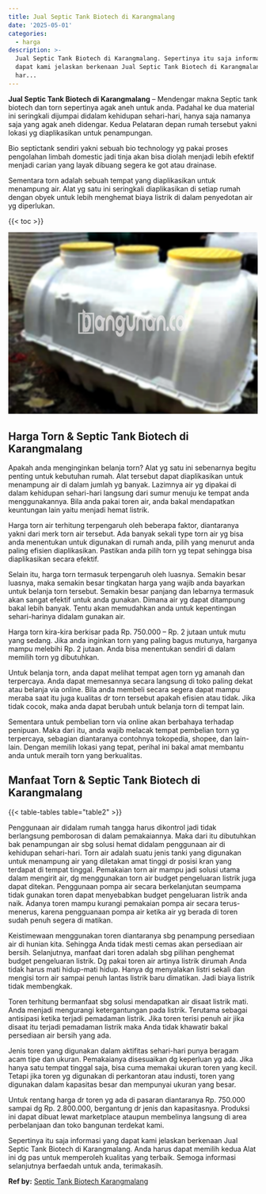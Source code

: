 ```yaml
---
title: Jual Septic Tank Biotech di Karangmalang
date: '2025-05-01'
categories:
  - harga
description: >-
  Jual Septic Tank Biotech di Karangmalang. Sepertinya itu saja informasi yang
  dapat kami jelaskan berkenaan Jual Septic Tank Biotech di Karangmalang. Anda
  har...
---
```


**Jual Septic Tank Biotech di Karangmalang** – Mendengar makna Septic tank biotech dan torn sepertinya agak aneh untuk anda. Padahal ke dua material ini seringkali dijumpai didalam kehidupan sehari-hari, hanya saja namanya saja yang agak aneh didengar. Kedua Pelataran depan rumah tersebut yakni lokasi yg diaplikasikan untuk penampungan.

Bio septictank sendiri yakni sebuah bio technology yg pakai proses pengolahan limbah domestic jadi tinja akan bisa diolah menjadi lebih efektif menjadi carian yang layak dibuang segera ke got atau drainase.

Sementara torn adalah sebuah tempat yang diaplikasikan untuk menampung air. Alat yg satu ini seringkali diaplikasikan di setiap rumah dengan obyek untuk lebih menghemat biaya listrik di dalam penyedotan air yg diperlukan.

{{< toc >}}

![Jual Septic Tank Biotech di Karangmalang](/images/jual-bio-septictank-19.png)

## Harga Torn & Septic Tank Biotech di Karangmalang

Apakah anda menginginkan belanja torn? Alat yg satu ini sebenarnya begitu penting untuk kebutuhan rumah. Alat tersebut dapat diaplikasikan untuk menampung air di dalam jumlah yg banyak. Lazimnya air yg dipakai di dalam kehidupan sehari-hari langsung dari sumur menuju ke tempat anda menggunakannya. Bila anda pakai toren air, anda bakal mendapatkan keuntungan lain yaitu menjadi hemat listrik.

Harga torn air terhitung terpengaruh oleh beberapa faktor, diantaranya yakni dari merk torn air tersebut. Ada banyak sekali type torn air yg bisa anda menentukan untuk digunakan di rumah anda, pilih yang menurut anda paling efisien diaplikasikan. Pastikan anda pilih torn yg tepat sehingga bisa diaplikasikan secara efektif.

Selain itu, harga torn termasuk terpengaruh oleh luasnya. Semakin besar luasnya, maka semakin besar tingkatan harga yang wajib anda bayarkan untuk belanja torn tersebut. Semakin besar panjang dan lebarnya termasuk akan sangat efektif untuk anda gunakan. Dimana air yg dapat ditampung bakal lebih banyak. Tentu akan memudahkan anda untuk kepentingan sehari-harinya didalam gunakan air.

Harga torn kira-kira berkisar pada Rp. 750.000 – Rp. 2 jutaan untuk mutu yang sedang. Jika anda inginkan torn yang paling bagus mutunya, harganya mampu melebihi Rp. 2 jutaan. Anda bisa menentukan sendiri di dalam memilih torn yg dibutuhkan.

Untuk belanja torn, anda dapat melihat tempat agen torn yg amanah dan terpercaya. Anda dapat memesannya secara langsung di toko paling dekat atau belanja via online. Bila anda membeli secara segera dapat mampu meraba saat itu juga kualitas dr torn tersebut apakah efisien atau tidak. Jika tidak cocok, maka anda dapat berubah untuk belanja torn di tempat lain.

Sementara untuk pembelian torn via online akan berbahaya terhadap penipuan. Maka dari itu, anda wajib melacak tempat pembelian torn yg terpercaya, sebagian diantaranya contohnya tokopedia, shopee, dan lain-lain. Dengan memilih lokasi yang tepat, perihal ini bakal amat membantu anda untuk meraih torn yang berkualitas.

## Manfaat Torn & Septic Tank Biotech di Karangmalang

{{< table-tables table="table2" >}}

Penggunaan air didalam rumah tangga harus dikontrol jadi tidak berlangsung pemborosan di dalam pemakaiannya. Maka dari itu dibutuhkan bak penampungan air sbg solusi hemat didalam penggunaan air di kehidupan sehari-hari. Torn air adalah suatu jenis tanki yang digunakan untuk menampung air yang diletakan amat tinggi dr posisi kran yang terdapat di tempat tinggal. Pemakaian torn air mampu jadi solusi utama dalam mengirit air, dg menggunakan torn air budget pengeluaran listrik juga dapat ditekan. Penggunaan pompa air secara berkelanjutan seumpama tidak gunakan toren dapat menyebabkan budget pengeluaran listrik anda naik. Adanya toren mampu kurangi pemakaian pompa air secara terus-menerus, karena pengguanaan pompa air ketika air yg berada di toren sudah penuh segera di matikan.

Keistimewaan menggunakan toren diantaranya sbg penampung persediaan air di hunian kita. Sehingga Anda tidak mesti cemas akan persediaan air bersih. Selanjutnya, manfaat dari toren adalah sbg pilihan penghemat budget pengeluaran listrik. Dg pakai toren air artinya listrik dirumah Anda tidak harus mati hidup-mati hidup. Hanya dg menyalakan listri sekali dan mengisi torn air sampai penuh lantas listrik baru dimatikan. Jadi biaya listrik tidak membengkak.

Toren terhitung bermanfaat sbg solusi mendapatkan air disaat listrik mati. Anda menjadi mengurangi ketergantungan pada listrik. Terutama sebagai antisipasi ketika terjadi pemadaman listrik. Jika toren terisi penuh air jika disaat itu terjadi pemadaman listrik maka Anda tidak khawatir bakal persediaan air bersih yang ada.

Jenis toren yang digunakan dalam aktifitas sehari-hari punya beragam acam tipe dan ukuran. Pemakaianya disesuaikan dg keperluan yg ada. Jika hanya satu tempat tinggal saja, bisa cuma memakai ukuran toren yang kecil. Tetapi jika toren yg digunakan di perkantoran atau industi, toren yang digunakan dalam kapasitas besar dan mempunyai ukuran yang besar.

Untuk rentang harga dr toren yg ada di pasaran diantaranya Rp. 750.000 sampai dg Rp. 2.800.000, bergantung dr jenis dan kapasitasnya. Produksi ini dapat dibuat lewat marketplace ataupun membelinya langsung di area perbelanjaan dan toko bangunan terdekat kami.

Sepertinya itu saja informasi yang dapat kami jelaskan berkenaan Jual Septic Tank Biotech di Karangmalang. Anda harus dapat memilih kedua Alat ini dg pas untuk memperoleh kualitas yang terbaik. Semoga informasi selanjutnya berfaedah untuk anda, terimakasih.

**Ref by:** [Septic Tank Biotech Karangmalang](https://id.wikipedia.org/wiki/Septic)
